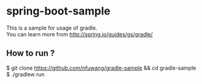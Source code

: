 # spring-boot-sample
This is a sample for usage of gradle. <br>
You can learn more from http://spring.io/guides/gs/gradle/

## How to run ?
$ git clone https://github.com/nfuwang/gradle-sample && cd gradle-sample <br>
$ ./gradlew run
